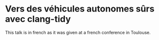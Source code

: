 # Vers des véhicules autonomes sûrs avec clang-tidy

This talk is in french as it was given at a french conference in Toulouse.
